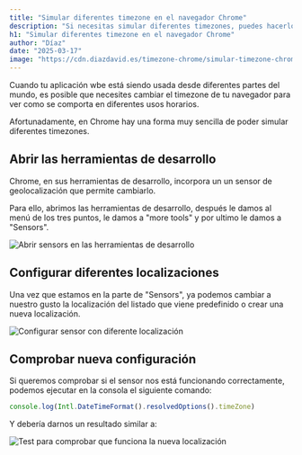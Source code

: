 ```yaml
---
title: "Simular diferentes timezone en el navegador Chrome"
description: "Si necesitas simular diferentes timezones, puedes hacerlo de una forma muy fácil en Chrome."
h1: "Simular diferentes timezone en el navegador Chrome"
author: "Díaz"
date: "2025-03-17"
image: "https://cdn.diazdavid.es/timezone-chrome/simular-timezone-chrome.webp"
---
```


Cuando tu aplicación wbe está siendo usada desde diferentes partes del mundo, es posible que necesites cambiar el timezone de
tu navegador para ver como se comporta en diferentes usos horarios.

Afortunadamente, en Chrome hay una forma muy sencilla de poder simular diferentes timezones.

## Abrir las herramientas de desarrollo

Chrome, en sus herramientas de desarrollo, incorpora un un sensor de geolocalización que permite cambiarlo.

Para ello, abrimos las herramientas de desarrollo, después le damos al menú de los tres puntos, le damos a "more tools" y
por ultimo le damos a "Sensors".

![Abrir sensors en las herramientas de desarrollo](https://cdn.diazdavid.es/timezone-chrome/sensor-herramientas-desarrollo.webp)

## Configurar diferentes localizaciones

Una vez que estamos en la parte de "Sensors", ya podemos cambiar a nuestro gusto la localización del listado que viene
predefinido o crear una nueva localización.

![Configurar sensor con diferente localización](https://cdn.diazdavid.es/timezone-chrome/configurar-sensor.webp)

## Comprobar nueva configuración

Si queremos comprobar si el sensor nos está funcionando correctamente, podemos ejecutar en la consola el siguiente comando:

```javascript
console.log(Intl.DateTimeFormat().resolvedOptions().timeZone)
```

Y debería darnos un resultado similar a:

![Test para comprobar que funciona la nueva localización](https://cdn.diazdavid.es/timezone-chrome/comprobar-que-funciona-el-nuevo-timezone.webp)
